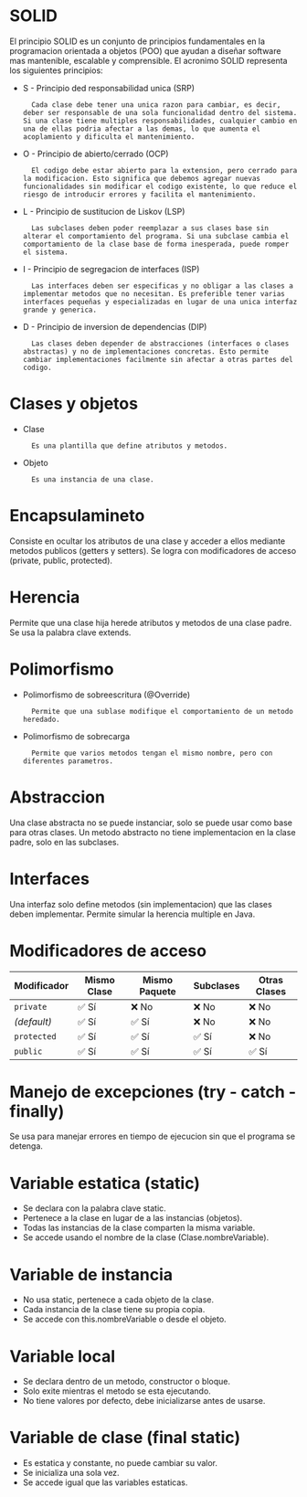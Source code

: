 # SOLID

El principio SOLID es un conjunto de principios fundamentales en la programacion orientada a objetos (POO) que ayudan a diseñar software mas mantenible, escalable y comprensible. El acronimo SOLID representa los siguientes principios:

- S - Principio ded responsabilidad unica (SRP)
    
        Cada clase debe tener una unica razon para cambiar, es decir, deber ser responsable de una sola funcionalidad dentro del sistema. Si una clase tiene multiples responsabilidades, cualquier cambio en una de ellas podria afectar a las demas, lo que aumenta el acoplamiento y dificulta el mantenimiento.
- O - Principio de abierto/cerrado (OCP)

        El codigo debe estar abierto para la extension, pero cerrado para la modificacion. Esto significa que debemos agregar nuevas funcionalidades sin modificar el codigo existente, lo que reduce el riesgo de introducir errores y facilita el mantenimiento.

- L - Principio de sustitucion de Liskov (LSP)

        Las subclases deben poder reemplazar a sus clases base sin alterar el comportamiento del programa. Si una subclase cambia el comportamiento de la clase base de forma inesperada, puede romper el sistema.

- I - Principio de segregacion de interfaces (ISP)

        Las interfaces deben ser especificas y no obligar a las clases a implementar metodos que no necesitan. Es preferible tener varias interfaces pequeñas y especializadas en lugar de una unica interfaz grande y generica.

- D - Principio de inversion de dependencias (DIP)

        Las clases deben depender de abstracciones (interfaces o clases abstractas) y no de implementaciones concretas. Esto permite cambiar implementaciones facilmente sin afectar a otras partes del codigo.

# Clases y objetos

- Clase

        Es una plantilla que define atributos y metodos.

- Objeto

        Es una instancia de una clase.

# Encapsulamineto

Consiste en ocultar los atributos de una clase y acceder a ellos mediante metodos publicos (getters y setters). Se logra con modificadores de acceso (private, public, protected).

# Herencia

Permite que una clase hija herede atributos y metodos de una clase padre. Se usa la palabra clave extends.

# Polimorfismo

- Polimorfismo de sobreescritura (@Override)

        Permite que una sublase modifique el comportamiento de un metodo heredado.

- Polimorfismo de sobrecarga

        Permite que varios metodos tengan el mismo nombre, pero con diferentes parametros.

# Abstraccion

Una clase abstracta no se puede instanciar, solo se puede usar como base para otras clases. Un metodo abstracto no tiene implementacion en la clase padre, solo en las subclases.

# Interfaces

Una interfaz solo define metodos (sin implementacion) que las clases deben implementar. Permite simular la herencia multiple en Java.

# Modificadores de acceso

| Modificador   | Mismo Clase | Mismo Paquete | Subclases | Otras Clases |
|--------------|------------|--------------|-----------|--------------|
| `private`    | ✅ Sí      | ❌ No        | ❌ No     | ❌ No        |
| *(default)*  | ✅ Sí      | ✅ Sí        | ❌ No     | ❌ No        |
| `protected`  | ✅ Sí      | ✅ Sí        | ✅ Sí     | ❌ No        |
| `public`     | ✅ Sí      | ✅ Sí        | ✅ Sí     | ✅ Sí        |

# Manejo de excepciones (try - catch - finally)

Se usa para manejar errores en tiempo de ejecucion sin que el programa se detenga.

# Variable estatica (static)

- Se declara con la palabra clave static.
- Pertenece a la clase en lugar de a las instancias (objetos).
- Todas las instancias de la clase comparten la misma variable.
- Se accede usando el nombre de la clase (Clase.nombreVariable).

# Variable de instancia

- No usa static, pertenece a cada objeto de la clase.
- Cada instancia de la clase tiene su propia copia.
- Se accede con this.nombreVariable o desde el objeto.

# Variable local

- Se declara dentro de un metodo, constructor o bloque.
- Solo exite mientras el metodo se esta ejecutando.
- No tiene valores por defecto, debe inicializarse antes de usarse.

# Variable de clase (final static)

- Es estatica y constante, no puede cambiar su valor.
- Se inicializa una sola vez.
- Se accede igual que las variables estaticas.

